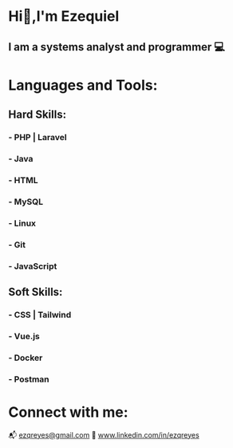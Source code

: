 # Hi👋,I'm Ezequiel 
 
## I am a systems analyst and programmer :computer:
 
# Languages and Tools:
## Hard Skills:
### - PHP | Laravel 
### - Java
### - HTML 
### - MySQL
### - Linux
### - Git
### - JavaScript 

## Soft Skills: 
### - CSS | Tailwind
### - Vue.js 
### - Docker 
### - Postman

# Connect with me:

:mailbox_with_mail: ezqreyes@gmail.com
:notebook: www.linkedin.com/in/ezqreyes


